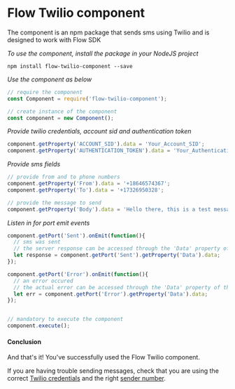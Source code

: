 # Flow Twilio component
The component is an npm package that sends sms using Twilio and is designed to work with Flow SDK

*To use the component, install the package in your NodeJS project*

```
npm install flow-twilio-component --save
```

*Use the component as below*

```javascript
// require the component
const Component = require('flow-twilio-component');

// create instance of the component
const component = new Component();
```

*Provide twilio credentials, account sid and authentication token*

```javascript
component.getProperty('ACCOUNT_SID').data = 'Your_Account_SID';
component.getProperty('AUTHENTICATION_TOKEN').data = 'Your_Authentication_Token';
```

*Provide sms fields*

```javascript
// provide from and to phone numbers
component.getProperty('From').data = '+18646574367';
component.getProperty('To').data = '+17326950328';

// provide the message to send
component.getProperty('Body').data = 'Hello there, this is a test message.';
```

*Listen in for port emit events*
```javascript
component.getPort('Sent').onEmit(function(){
  // sms was sent
  // the server response can be accessed through the 'Data' property of the port
  let response = component.getPort('Sent').getProperty('Data').data;
});

component.getPort('Error').onEmit(function(){
  // an error occured
  // the actual error can be accessed through the 'Data' property of the port
  let err = component.getPort('Error').getProperty('Data').data;
});


// mandatory to execute the component
component.execute();
```

#### Conclusion

And that's it! You've successfully used the Flow Twilio component.

If you are having trouble sending messages, check that you are using the correct [Twilio credentials](https://www.twilio.com/console/) and the right [sender number](https://www.twilio.com/console/phone-numbers/incoming).